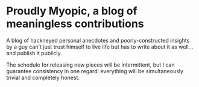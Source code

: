 # Proudly Myopic, a blog of meaningless contributions

A blog of hackneyed personal anecdotes and poorly-constructed insights by a guy can't just trust himself to live life but has to write about it as well... and publish it publicly.

The schedule for releasing new pieces will be intermittent, but I can guarantee consistency in one regard: everything will be simultaneously trivial and completely honest.
